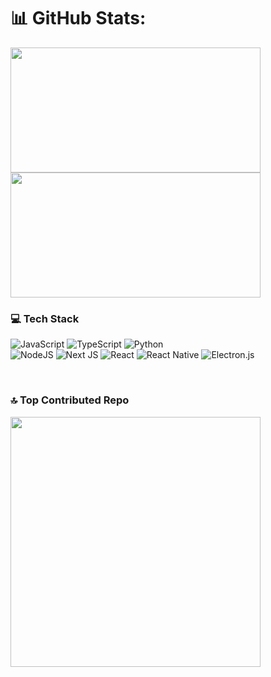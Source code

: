# 📊 GitHub Stats:

<p align="left">
  <img width="400" height="200" src="https://github-readme-stats.vercel.app/api?username=khsily&theme=transparent&hide_border=false&include_all_commits=true&count_private=false&card_width" />
  <img width="400" height="200" src="https://github-readme-streak-stats.herokuapp.com/?user=khsily&theme=transparent&hide_border=false" />  
</p>

### 💻 Tech Stack

![JavaScript](https://img.shields.io/badge/javascript-%23323330.svg?style=for-the-badge&logo=javascript&logoColor=%23F7DF1E) 
![TypeScript](https://img.shields.io/badge/typescript-%23007ACC.svg?style=for-the-badge&logo=typescript&logoColor=white) 
![Python](https://img.shields.io/badge/python-3670A0?style=for-the-badge&logo=python&logoColor=ffdd54) <br/>
![NodeJS](https://img.shields.io/badge/node.js-6DA55F?style=for-the-badge&logo=node.js&logoColor=white) 
![Next JS](https://img.shields.io/badge/Next-black?style=for-the-badge&logo=next.js&logoColor=white) 
![React](https://img.shields.io/badge/react-%2320232a.svg?style=for-the-badge&logo=react&logoColor=%2361DAFB)
![React Native](https://img.shields.io/badge/react_native-%2320232a.svg?style=for-the-badge&logo=react&logoColor=%2361DAFB) 
![Electron.js](https://img.shields.io/badge/Electron-191970?style=for-the-badge&logo=Electron&logoColor=white)

<br/>

### 🔝 Top Contributed Repo

<img width="400" src="https://github-contributor-stats.vercel.app/api?username=khsily&limit=5&theme=transparent&combine_all_yearly_contributions=true&line_height=28" />

